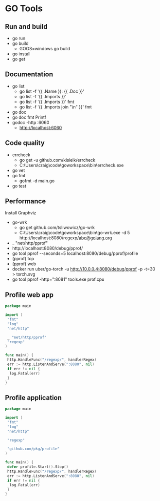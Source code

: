 # GO Tools

## Run and build

- go run
- go build
  - GOOS=windows go build
- go install
- go get

## Documentation

- go list
  - go list -f '{{ .Name }}: {{ .Doc }}'
  - go list -f '{{ .Imports }}'
  - go list -f '{{ .Imports }}' fmt
  - go list -f '{{ .Imports join "\n" }}' fmt
- go doc
- go doc fmt Printf
- godoc -http :6060
  - <http://localhost:6060>

## Code quality

- errcheck
  - go get -u github.com/kisielk/errcheck
  - C:\Users\craig\code\goworkspace\bin\errcheck.exe
- go vet
- go fmt
  - gofmt -d main.go
- go test

## Performance

Install Graphviz

- go-wrk
  - go get github.com/tsliwowicz/go-wrk
  - C:\Users\craig\code\goworkspace\bin\go-wrk.exe -d 5 http://localhost:8080/regexp/abc@golang.org
- _ "net/http/pprof"
- http://localhost:8080/debug/pprof/
- go tool pprof --seconds=5 localhost:8080/debug/pprof/profile
- (pprof) top
- (pprof) web
- docker run uber/go-torch -u http://10.0.0.4:8080/debug/pprof -p -t=30 > torch.svg
- go tool pprof -http=":8081" tools.exe prof.cpu

## Profile web app

``` go
package main

import (
 "fmt"
 "log"
 "net/http"

 _ "net/http/pprof"
 "regexp"
)

func main() {
 http.HandleFunc("/regexp/", handlerRegex)
 err := http.ListenAndServe(":8080", nil)
 if err != nil {
  log.Fatal(err)
 }
}
```

## Profile application

``` go
package main

import (
 "fmt"
 "log"
 "net/http"

 "regexp"

 "github.com/pkg/profile"
)

func main() {
 defer profile.Start().Stop()
 http.HandleFunc("/regexp/", handlerRegex)
 err := http.ListenAndServe(":8080", nil)
 if err != nil {
  log.Fatal(err)
 }
}
```
